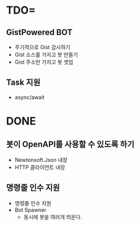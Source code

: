 TDO=
====

GistPowered BOT
----
* 주기적으로 Gist 감시하기
* Gist 소스를 가지고 봇 만들기
* Gist 주소만 가지고 봇 셋업

Task 지원
----
* async/await

DONE
====

봇이 OpenAPI를 사용할 수 있도록 하기
----
* Newtonsoft.Json 내장
* HTTP 클라이언트 내장

명령줄 인수 지원
----
* 명령줄 인수 지원
* Bot Spawner
  * 동시에 봇을 여러개 띄운다.